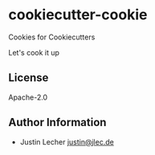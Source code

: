 # cookiecutter-cookie

Cookies for Cookiecutters

Let's cook it up

## License

Apache-2.0

## Author Information

- Justin Lecher <justin@jlec.de>
